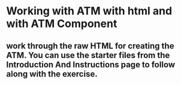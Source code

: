 # Working with ATM with html and with ATM Component

## work through the raw HTML for creating the ATM. You can use the starter files from the Introduction And Instructions page to follow along with the exercise.

